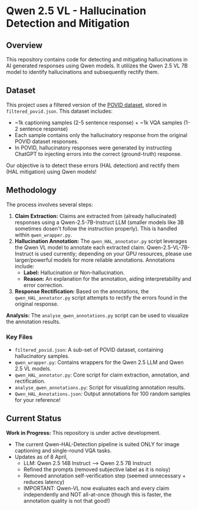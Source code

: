 # Qwen 2.5 VL - Hallucination Detection and Mitigation

## Overview

This repository contains code for detecting and mitigating hallucinations in AI generated responses using Qwen models. It utilizes the Qwen 2.5 VL 7B model to identify hallucinations and subsequently rectify them.

## Dataset

This project uses a filtered version of the [POVID dataset](https://github.com/YiyangZhou/POVID), stored in `filtered_povid.json`. This dataset includes:
* ~1k captioning samples (2-5 sentence response) + ~1k VQA samples (1-2 sentence response)
* Each sample contains only the hallucinatory response from the original POVID dataset responses.
* In POVID, hallucinatory responses were generated by instructing ChatGPT to injecting errors into the correct (ground-truth) response. 

Our objective is to detect these errors (HAL detection) and rectify them (HAL mitigation) using Qwen models!  

## Methodology

The process involves several steps:

1.  **Claim Extraction:** Claims are extracted from (already hallucinated) responses using a Qwen-2.5-7B-Instruct LLM (smaller models like 3B sometimes dosen't follow the instruction properly). This is handled within `qwen_wrapper.py`.
2.  **Hallucination Annotation:** The `qwen_HAL_annotator.py` script leverages the Qwen VL model to annotate each extracted claim. Qwen-2.5-VL-7B-Instruct is used currently; depending on your GPU resources, please use larger/powerful models for more reliable annotations. Annotations include:
    * **Label:** Hallucination or Non-hallucination.
    * **Reason:** An explanation for the annotation, aiding interpretability and error correction.
3.  **Response Rectification:** Based on the annotations, the `qwen_HAL_annotator.py` script attempts to rectify the errors found in the original response.

**Analysis:** The `analyse_qwen_annotations.py` script can be used to visualize the annotation results.

### Key Files

* `filtered_povid.json`: A sub-set of POVID dataset, containing hallucinatory samples.
* `qwen_wrapper.py`: Contains wrappers for the Qwen 2.5 LLM and Qwen 2.5 VL models.
* `qwen_HAL_annotator.py`: Core script for claim extraction, annotation, and rectification.
* `analyse_qwen_annotations.py`: Script for visualizing annotation results.
* `Qwen_HAL_Annotations.json`: Output annotations for 100 random samples for your reference!

## Current Status

**Work in Progress:** This repository is under active development. 

* The current Qwen-HAL-Detection pipeline is suited ONLY for image captioning and single-round VQA tasks.
* Updates as of 8 April,
    - LLM: Qwen 2.5 14B Instruct --> Qwen 2.5 7B Instruct
    - Refined the prompts (removed subjective label as it is noisy)
    - Removed annotation self-verification step (seemed unnecessary + reduces latency)
    - IMPORTANT: Qwen-VL now evaluates each and every claim independently and NOT all-at-once (though this is faster, the annotation quality is not that good!)
